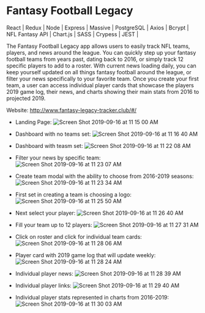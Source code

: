 # Fantasy Football Legacy 

React | Redux | Node | Express | Massive | PostgreSQL | Axios | Bcrypt | NFL Fantasy API | Chart.js | SASS | Crypess | JEST |

The Fantasy Football Legacy app allows users to easily track NFL teams, players, and news around the league.  You can quickly step up your fantasy football teams from years past, dating back to 2016, or simply track 12 specific players to add to a roster.  With current news loading daily, you can keep yourself updated on all things fantasy football around the league, or filter your news specifically to your favorite team.  Once you create your first team, a user can access individual player cards that showcase the players 2019 game log, their news, and charts showing their main stats from 2016 to projected 2019. 

Website: http://www.fantasy-legacy-tracker.club/#/

- Landing Page: 
![Screen Shot 2019-09-16 at 11 15 00 AM](https://user-images.githubusercontent.com/29295716/64972982-3518be80-d878-11e9-98ec-40605ac3df77.png)

- Dashboard with no teams set:
![Screen Shot 2019-09-16 at 11 16 40 AM](https://user-images.githubusercontent.com/29295716/64972991-3b0e9f80-d878-11e9-8278-ec43e13070f5.png)

- Dashboard with teasm set:
![Screen Shot 2019-09-16 at 11 22 08 AM](https://user-images.githubusercontent.com/29295716/64973002-41048080-d878-11e9-85f8-67cf91557383.png)

- Filter your news by specific team:
![Screen Shot 2019-09-16 at 11 23 07 AM](https://user-images.githubusercontent.com/29295716/64973028-4e216f80-d878-11e9-8a00-1af759f5fa09.png)

- Create team modal with the ability to choose from 2016-2019 seasons:
![Screen Shot 2019-09-16 at 11 23 34 AM](https://user-images.githubusercontent.com/29295716/64973039-52e62380-d878-11e9-8100-5c63f8170020.png)

- First set in creating a team is choosing a logo:
![Screen Shot 2019-09-16 at 11 25 50 AM](https://user-images.githubusercontent.com/29295716/64973049-5679aa80-d878-11e9-9a7b-ec1aa52dd275.png)

- Next select your player:
![Screen Shot 2019-09-16 at 11 26 40 AM](https://user-images.githubusercontent.com/29295716/64973058-59749b00-d878-11e9-9453-bc6a27884f94.png) 

- Fill your team up to 12 players:
![Screen Shot 2019-09-16 at 11 27 31 AM](https://user-images.githubusercontent.com/29295716/64973066-5c6f8b80-d878-11e9-8441-38d2fdbcad24.png) 

- Click on roster and click for individual team cards:
![Screen Shot 2019-09-16 at 11 28 06 AM](https://user-images.githubusercontent.com/29295716/64973076-5f6a7c00-d878-11e9-8502-0e16bd51a429.png) 

- Player card with 2019 game log that will update weekly:
![Screen Shot 2019-09-16 at 11 28 24 AM](https://user-images.githubusercontent.com/29295716/64973082-61343f80-d878-11e9-8a62-2a3b809d9f36.png)

- Individual player news:
![Screen Shot 2019-09-16 at 11 28 39 AM](https://user-images.githubusercontent.com/29295716/64973086-63969980-d878-11e9-8b1f-8cb3d59894e4.png)

- Individual player links:
![Screen Shot 2019-09-16 at 11 29 40 AM](https://user-images.githubusercontent.com/29295716/64973091-66918a00-d878-11e9-9493-5af700333281.png)

- Individual player stats represented in charts from 2016-2019:
![Screen Shot 2019-09-16 at 11 30 03 AM](https://user-images.githubusercontent.com/29295716/64973096-68f3e400-d878-11e9-9453-261aa5b6bf59.png)

